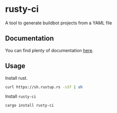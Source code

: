 # rusty-ci

A tool to generate buildbot projects from a YAML file


## Documentation

You can find plenty of documentation [here](https://adam-mcdaniel.github.io/rusty-ci/).

## Usage

Install rust.

```bash
curl https://sh.rustup.rs -sSf | sh
```

Install `rusty-ci`

```bash
cargo install rusty-ci
```
